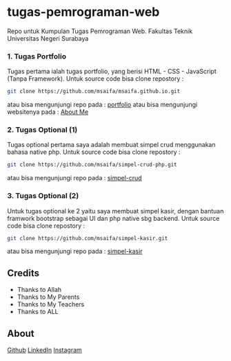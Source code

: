 # tugas-pemrograman-web
Repo untuk Kumpulan Tugas Pemrograman Web. 
Fakultas Teknik 
Universitas Negeri Surabaya

### 1. Tugas Portfolio
Tugas pertama ialah tugas portfolio, yang berisi HTML - CSS - JavaScript (Tanpa Framework). Untuk source code bisa clone repostory : 
```bash
git clone https://github.com/msaifa/msaifa.github.io.git
```
atau bisa mengunjungi repo pada : [portfolio](https://github.com/msaifa/msaifa.github.io)
atau bisa mengunjungi websitenya pada : [About Me](https://msaifa.github.io/)

### 2. Tugas Optional (1)
Tugas optional pertama saya adalah membuat simpel crud menggunakan bahasa native php. Untuk source code bisa clone repostory : 
```bash
git clone https://github.com/msaifa/simpel-crud-php.git
```
atau bisa mengunjungi repo pada : [simpel-crud](https://github.com/msaifa/simpel-crud-php)

### 3. Tugas Optional (2)
Untuk tugas optional ke 2 yaitu saya membuat simpel kasir, dengan bantuan framwork bootstrap sebagai UI dan php native sbg backend. Untuk source code bisa clone repostory : 
```bash
git clone https://github.com/msaifa/simpel-kasir.git
```
atau bisa mengunjungi repo pada : [simpel-kasir](https://github.com/msaifa/simpel-kasir)

## Credits
- Thanks to Allah
- Thanks to My Parents
- Thanks to My Teachers
- Thanks to ALL

## About
[Github](https://github.com/msaifa/)
[LinkedIn](https://www.linkedin.com/in/msaifa/)
[Instagram](https://instagram.com/msaifa)